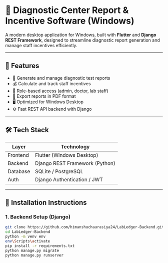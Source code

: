 # 🧪 Diagnostic Center Report & Incentive Software (Windows)

A modern desktop application for Windows, built with **Flutter** and **Django REST Framework**, designed to streamline diagnostic report generation and manage staff incentives efficiently.

---

## 🚀 Features

- 📄 Generate and manage diagnostic test reports
- 💰 Calculate and track staff incentives
- 🔐 Role-based access (admin, doctor, lab staff)
- 📁 Export reports in PDF format
- 🖥️ Optimized for Windows Desktop
- ⚙️ Fast REST API backend with Django

---

## 🛠️ Tech Stack

| Layer      | Technology                  |
|------------|------------------------------|
| Frontend   | Flutter (Windows Desktop)    |
| Backend    | Django REST Framework (Python) |
| Database   | SQLite / PostgreSQL          |
| Auth       | Django Authentication / JWT  |

---

## 🧩 Installation Instructions

### 1. Backend Setup (Django)
```bash
git clone https://github.com/himanshuchaurasiya24/LabLedger-Backend.git
cd LabLedger-Backend
python -m venv env
env\Scripts\activate
pip install -r requirements.txt
python manage.py migrate
python manage.py runserver

